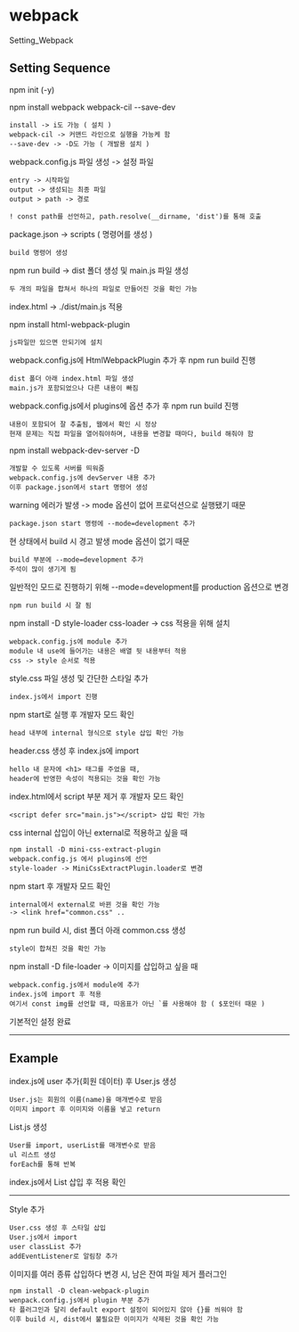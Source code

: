 # webpack

Setting_Webpack

## Setting Sequence

npm init (-y)

npm install webpack webpack-cil --save-dev

    install -> i도 가능 ( 설치 )
    webpack-cil -> 커맨드 라인으로 실행을 가능케 함
    --save-dev -> -D도 가능 ( 개발용 설치 )

webpack.config.js 파일 생성 -> 설정 파일

    entry -> 시작파일
    output -> 생성되는 최종 파일
    output > path -> 경로

    ! const path를 선언하고, path.resolve(__dirname, 'dist')를 통해 호출

package.json -> scripts ( 명령어를 생성 )

    build 명령어 생성

npm run build -> dist 폴더 생성 및 main.js 파일 생성

    두 개의 파일을 합쳐서 하나의 파일로 만들어진 것을 확인 가능

index.html -> ./dist/main.js 적용

npm install html-webpack-plugin

    js파일만 있으면 안되기에 설치

webpack.config.js에 HtmlWebpackPlugin 추가 후 npm run build 진행

    dist 폴더 아래 index.html 파일 생성
    main.js가 포함되었으나 다른 내용이 빠짐

webpack.config.js에서 plugins에 옵션 추가 후 npm run build 진행

    내용이 포함되어 잘 추출됨, 웹에서 확인 시 정상
    현재 문제는 직접 파일을 열어줘야하며, 내용을 변경할 때마다, build 해줘야 함

npm install webpack-dev-server -D

    개발할 수 있도록 서버를 띄워줌
    webpack.config.js에 devServer 내용 추가
    이후 package.json에서 start 명령어 생성

warning 에러가 발생 -> mode 옵션이 없어 프로덕션으로 실행됐기 때문

    package.json start 명령에 --mode=development 추가

현 상태에서 build 시 경고 발생 mode 옵션이 없기 때문

    build 부분에 --mode=development 추가
    주석이 많이 생기게 됨

일반적인 모드로 진행하기 위해 --mode=development를 production 옵션으로 변경

    npm run build 시 잘 됨

npm install -D style-loader css-loader -> css 적용을 위해 설치

    webpack.config.js에 module 추가
    module 내 use에 들어가는 내용은 배열 뒷 내용부터 적용
    css -> style 순서로 적용

style.css 파일 생성 및 간단한 스타일 추가

    index.js에서 import 진행

npm start로 실행 후 개발자 모드 확인

    head 내부에 internal 형식으로 style 삽입 확인 가능

header.css 생성 후 index.js에 import

    hello 내 문자에 <h1> 태그를 주었을 때,
    header에 반영한 속성이 적용되는 것을 확인 가능

index.html에서 script 부분 제거 후 개발자 모드 확인

    <script defer src="main.js"></script> 삽입 확인 가능

css internal 삽입이 아닌 external로 적용하고 싶을 때

    npm install -D mini-css-extract-plugin
    webpack.config.js 에서 plugins에 선언
    style-loader -> MiniCssExtractPlugin.loader로 변경

npm start 후 개발자 모드 확인

    internal에서 external로 바뀐 것을 확인 가능
    -> <link href="common.css" ..

npm run build 시, dist 폴더 아래 common.css 생성

    style이 합쳐진 것을 확인 가능

npm install -D file-loader -> 이미지를 삽입하고 싶을 때

    webpack.config.js에서 module에 추가
    index.js에 import 후 적용
    여기서 const img를 선언할 때, 따옴표가 아닌 `를 사용해야 함 ( $포인터 때문 )

기본적인 설정 완료

---

## Example

index.js에 user 추가(회원 데이터) 후 User.js 생성

    User.js는 회원의 이름(name)을 매개변수로 받음
    이미지 import 후 이미지와 이름을 넣고 return

List.js 생성

    User를 import, userList를 매개변수로 받음
    ul 리스트 생성
    forEach를 통해 반복

index.js에서 List 삽입 후 적용 확인

---

Style 추가

    User.css 생성 후 스타일 삽입
    User.js에서 import
    user classList 추가
    addEventListener로 알림창 추가

이미지를 여러 종류 삽입하다 변경 시, 남은 잔여 파일 제거 플러그인

    npm install -D clean-webpack-plugin
    wenpack.config.js에서 plugin 부분 추가
    타 플러그인과 달리 default export 설정이 되어있지 않아 {}를 씌워야 함
    이후 build 시, dist에서 불필요한 이미지가 삭제된 것을 확인 가능
